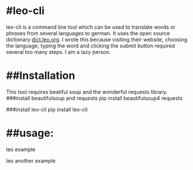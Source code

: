 #leo-cli
===================

leo-cli is a command line tool which can be used to translate words or phrases from several languages to german. It uses the open source dictionary [dict.leo.org][]. I wrote this because visiting their website, choosing the language, typing the word and clicking the submit button required several too many steps. I am a lazy person.

[dict.leo.org]: http://dict.leo.org



##Installation
===================
This tool requires beatiful soup and the wonderful requests library.
###install beautifulsoup and requests
pip install beautifulsoup4 requests

###install leo-cli
pip install leo-cli

##usage:
===================
leo example

leo another example

